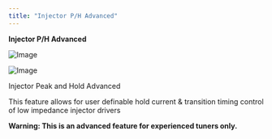 ```yaml
---
title: "Injector P/H Advanced"
---
```


**Injector P/H Advanced**


![Image](</lib/Z Axis76.jpg>)


![Image](</lib/Z Axis77.jpg>)


Injector Peak and Hold Advanced


This feature allows for user definable hold current \& transition timing control of low impedance injector drivers


**Warning: This is an advanced feature for experienced tuners only.**


